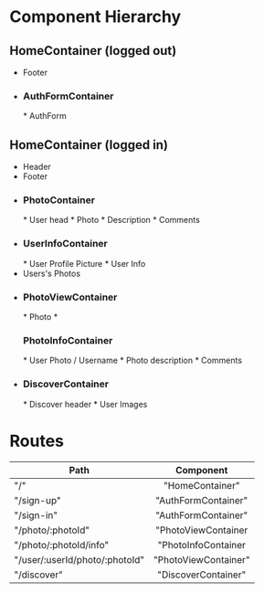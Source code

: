 # Component Hierarchy

## HomeContainer (logged out)
  * Footer
  * <h3>AuthFormContainer</h3>
    * AuthForm
    
## HomeContainer (logged in)
  * Header
  * Footer
  * <h3>PhotoContainer</h3>
    * User head
    * Photo
    * Description
    * Comments
  * <h3>UserInfoContainer</h3>
    * User Profile Picture
    * User Info
  * Users's Photos
  * <h3>PhotoViewContainer</h3>
    * Photo
    * <h3>PhotoInfoContainer</h3>
      * User Photo / Username
      * Photo description
      * Comments
  * <h3>DiscoverContainer</h3>
    * Discover header
    * User Images
    
    
    
# Routes

| Path        | Component       |
| ------------- |:-------------:| 
| "/"     | "HomeContainer" | 
| "/sign-up"      | "AuthFormContainer"      |  
| "/sign-in"  | "AuthFormContainer"       |  
| "/photo/:photoId" | "PhotoViewContainer |
| "/photo/:photoId/info" | "PhotoInfoContainer |
| "/user/:userId/photo/:photoId" | "PhotoViewContainer" |
| "/discover" | "DiscoverContainer" |
